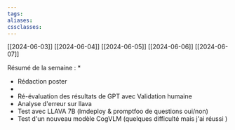 ```yaml
---
tags: 
aliases: 
cssclasses:
---
```

[[2024-06-03]]
[[2024-06-04]]
[[2024-06-05]]
[[2024-06-06]]
[[2024-06-07]]

Résumé de la semaine : 
 * 
 * Rédaction poster
 * 
 * Ré-évaluation des résultats de GPT avec Validation humaine
 * Analyse d'erreur sur llava
 * Test avec LLAVA 7B (lmdeploy & promptfoo de questions oui/non)
 * Test d'un nouveau modèle CogVLM (quelques difficulté mais j'ai réussi )